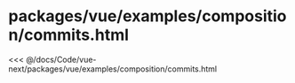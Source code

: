 # packages/vue/examples/composition/commits.html

<<< @/docs/Code/vue-next/packages/vue/examples/composition/commits.html
